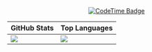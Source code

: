 <div align="center">
  <div class="badge-container">
    <a href="https://codetime.dev" target="_blank">
      <img 
        src="https://img.shields.io/endpoint?style=social&color=222&url=https%3A%2F%2Fapi.codetime.dev%2Fv3%2Fusers%2Fshield%3Fuid%3D33541" 
        alt="CodeTime Badge"
      />
    </a>
  </div>


| GitHub Stats | Top Languages |
|--------------|---------------|
| ![](https://github-readme-stats.vercel.app/api?username=lanshi47&theme=transparent&count_private=true) | ![](https://github-readme-stats.vercel.app/api/top-langs/?username=lanshi47&theme=transparent&layout=compact) |


</div>
